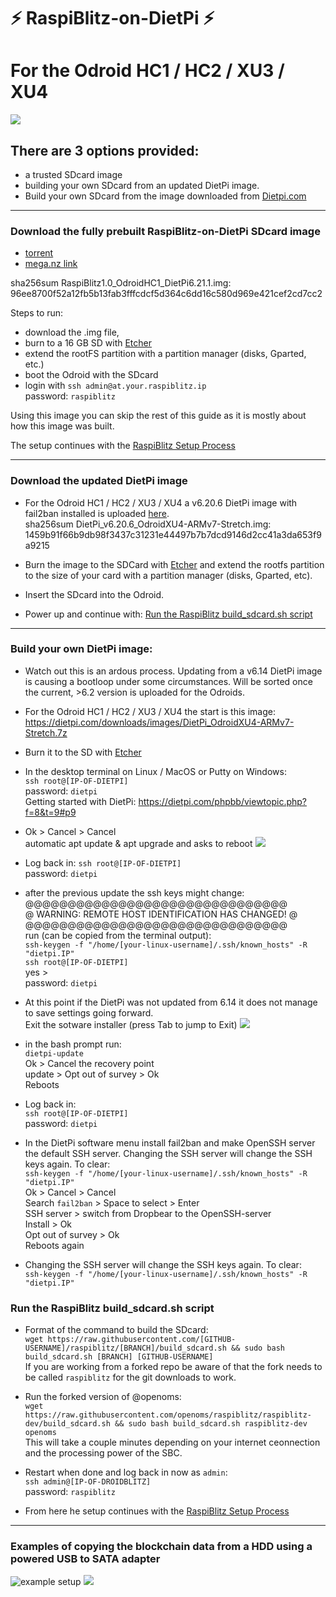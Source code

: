 
# ⚡️ RaspiBlitz-on-DietPi ⚡️
# For the Odroid HC1 / HC2 / XU3 / XU4

![](pictures/DroidBlitz.jpg)

## There are 3 options provided:
* a trusted SDcard image 
* building your own SDcard from an updated DietPi image.
* Build your own SDcard from the image downloaded from [Dietpi.com](dietpi.com#download)
---
### Download the fully prebuilt RaspiBlitz-on-DietPi SDcard image
* [torrent](https://github.com/openoms/raspiblitz/blob/raspiblitz-dev/dietpi/RaspiBlitz1.0_OdroidHC1_DietPi6.21.1.torrent) 
* [mega.nz link](https://mega.nz/#F!EVNAAQiB!ZyLHP2dJMRSVjZOTCQMIYA)

sha256sum RaspiBlitz1.0_OdroidHC1_DietPi6.21.1.img: 96ee8700f52a12fb5b13fab3fffcdcf5d364c6dd16c580d969e421cef2cd7cc2

Steps to run:
- download the .img file,
- burn to a 16 GB SD with [Etcher](https://www.balena.io/etcher/)
- extend the rootFS partition with a partition manager (disks, Gparted, etc.)
- boot the Odroid with the SDcard 
- login with `ssh admin@at.your.raspiblitz.ip`  
password: `raspiblitz`

Using this image you can skip the rest of this guide as it is mostly about how this image was built.

The setup continues with the [RaspiBlitz Setup Process](https://github.com/rootzoll/raspiblitz/blob/master/README.md#setup-process-detailed-documentation)

---
### Download the updated DietPi image

* For the Odroid HC1 / HC2 / XU3 / XU4 a v6.20.6 DietPi image with fail2ban installed is uploaded [here](
https://mega.nz/#!AcdVBAbR!O-W3jP5LUgw7lMY8S9XcBWcKX3IhRNAAFmaYzDXIUC0).  
sha256sum DietPi_v6.20.6_OdroidXU4-ARMv7-Stretch.img: 
1459b91f66b9db98f3437c31231e44497b7b7dcd9146d2cc41a3da653f9a9215

* Burn the image to the SDCard with [Etcher](https://www.balena.io/etcher/) and extend the rootfs partition to the size of your card with a partition manager (disks, Gparted, etc).

* Insert the SDcard into the Odroid.

* Power up and continue with: [Run the RaspiBlitz build_sdcard.sh script](#Run-the-RaspiBlitz-build_sdcard.sh-script)

---

### Build your own DietPi image:

* Watch out this is an ardous process. 
Updating from a v6.14 DietPi image is causing a bootloop under some circumstances. Will be sorted once the current, >6.2 version is uploaded for the Odroids.  

* For the Odroid HC1 / HC2 / XU3 / XU4 the start is this image:   
https://dietpi.com/downloads/images/DietPi_OdroidXU4-ARMv7-Stretch.7z  
* Burn it to the SD with [Etcher](https://www.balena.io/etcher/)


* In the desktop terminal on Linux / MacOS or Putty on Windows:  
`ssh root@[IP-OF-DIETPI]`  
password: `dietpi`  
Getting started with DietPi: https://dietpi.com/phpbb/viewtopic.php?f=8&t=9#p9  

* Ok > Cancel > Cancel  
automatic apt update & apt upgrade and asks to reboot
![](pictures/dietpi_1st_reboot.png)  

* Log back in:
`ssh root@[IP-OF-DIETPI]`  
password: `dietpi`  
* after the previous update the ssh keys might change:
@@@@@@@@@@@@@@@@@@@@@@@@@@@@@@@  
@ WARNING: REMOTE HOST IDENTIFICATION HAS CHANGED! @  
@@@@@@@@@@@@@@@@@@@@@@@@@@@@@@@  
run (can be copied from the terminal output):   
`ssh-keygen -f "/home/[your-linux-username]/.ssh/known_hosts" -R "dietpi.IP"`  
`ssh root@[IP-OF-DIETPI]`   
yes >   
password: `dietpi`  

* At this point if the DietPi was not updated from 6.14 it does not manage to save settings going forward.  
Exit the sotware installer (press Tab to jump to Exit)
![](pictures/dietpi-software_exit.png)  

* in the bash prompt run:  
`dietpi-update`  
Ok > Cancel the recovery point   
update > Opt out of survey > Ok  
Reboots

* Log back in:  
`ssh root@[IP-OF-DIETPI]`  
password: `dietpi` 
* In the DietPi software menu install fail2ban and make OpenSSH server the default SSH server.
Changing the SSH server will change the SSH keys again. To clear:  
`ssh-keygen -f "/home/[your-linux-username]/.ssh/known_hosts" -R "dietpi.IP"`  
Ok > Cancel > Cancel  
Search `fail2ban` > Space to select > Enter  
SSH server > switch from Dropbear to the OpenSSH-server  
Install > Ok  
Opt out of survey > Ok  
Reboots again

* Changing the SSH server will change the SSH keys again. To clear:  
`ssh-keygen -f "/home/[your-linux-username]/.ssh/known_hosts" -R "dietpi.IP"`


### Run the RaspiBlitz build_sdcard.sh script

* Format of the command to build the SDcard:  
`wget https://raw.githubusercontent.com/[GITHUB-USERNAME]/raspiblitz/[BRANCH]/build_sdcard.sh && sudo bash build_sdcard.sh [BRANCH] [GITHUB-USERNAME]`  
If you are working from a forked repo be aware of that the fork needs to be called `raspiblitz` for the git downloads to work.

* Run the forked version of @openoms:  
`wget https://raw.githubusercontent.com/openoms/raspiblitz/raspiblitz-dev/build_sdcard.sh && sudo bash build_sdcard.sh raspiblitz-dev openoms`  
This will take a couple minutes depending on your internet ceonnection and the processing power of the SBC.

* Restart when done and log back in now as `admin`:  
`ssh admin@[IP-OF-DROIDBLITZ]`  
password: `raspiblitz`

* From here he setup continues with the [RaspiBlitz Setup Process](https://github.com/rootzoll/raspiblitz/blob/master/README.md#setup-process-detailed-documentation)

---
###  Examples of copying the blockchain data from a HDD using a powered USB to SATA adapter

![example setup](pictures/HDD_copy_example.jpg)
![](pictures/adapterHDD_HC1.jpg)
